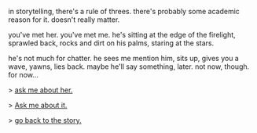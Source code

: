 in storytelling, there's a rule of threes. there's probably some academic reason for it. doesn't really matter.

you've met her. you've met me. he's sitting at the edge of the firelight, sprawled back, rocks and dirt on his palms, staring at the stars.

he's not much for chatter. he sees me mention him, sits up, gives you a wave, yawns, lies back. maybe he'll say something, later. not now, though. for now...

\> [ask me about her.](https://github.com/morganmayday/about/blob/main/campfire/ask-it.md) 

\> [Ask me about it.](https://github.com/morganmayday/about/blob/main/campfire/ask-her.md) 

\> [go back to the story.](https://github.com/morganmayday/about/edit/main/campfire/sit.md)
